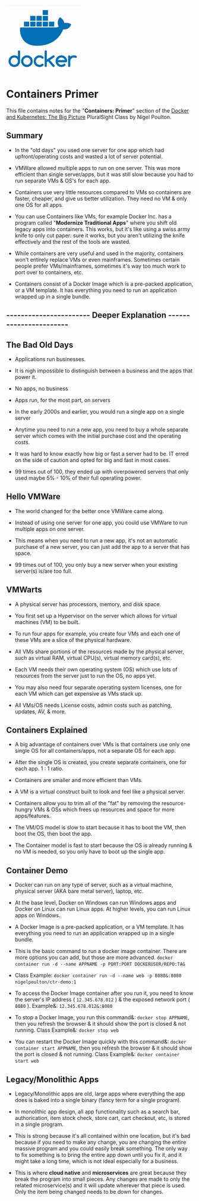 ![Docker Logo](/images/docker/docker-logo.png)

# Containers Primer

This file contains notes for the "**Containers: Primer**" section of the [Docker and Kubernetes: The Big Picture](https://app.pluralsight.com/library/courses/docker-kubernetes-big-picture/table-of-contents) PluralSight Class by Nigel Poulton.

## Summary

- In the "old days" you used one server for one app which had upfront/operating costs and wasted a lot of server potential.

- VMWare allowed multiple apps to run on one server. This was more efficient than single server/apps, but it was still slow because you had to run separate VMs & OS's for each app.

- Containers use very little resources compared to VMs so containers are faster, cheaper, and give us better utilization. They need no VM & only one OS for all apps.

- You can use Containers like VMs, for example Docker Inc. has a program called "**Modernize Traditional Apps**" where you shift old legacy apps into containers. This works, but it's like using a swiss army knife to only cut paper: sure it works, but you aren't utilizing the knife effectively and the rest of the tools are wasted.

- While containers are very useful and used in the majority, containers won't entirely replace VMs or even mainframes. Sometimes certain people prefer VMs/mainframes, sometimes it's way too much work to port over to containers, etc.

- Containers consist of a Docker Image which is a pre-packed application, or a VM template. It has everything you need to run an application wrapped up in a single bundle.

## ----------------------- Deeper Explanation -----------------------

## The Bad Old Days

- Applications run businesses.

- It is nigh impossible to distinguish between a business and the apps that power it.

- No apps, no business

- Apps run, for the most part, on servers

- In the early 2000s and earlier, you would run a single app on a single server

- Anytime you need to run a new app, you need to buy a whole separate server which comes with the initial purchase cost and the operating costs.

- It was hard to know exactly how big or fast a server had to be. IT erred on the side of caution and opted for big and fast in most cases.

- 99 times out of 100, they ended up with overpowered servers that only used maybe 5% - 10% of their full operating power.

## Hello VMWare

- The world changed for the better once VMWare came along.

- Instead of using one server for one app, you could use VMWare to run multiple apps on one server.

- This means when you need to run a new app, it's not an automatic purchase of a new server, you can just add the app to a server that has space.

- 99 times out of 100, you only buy a new server when your existing server(s) is/are too full.

## VMWarts

- A physical server has processors, memory, and disk space.

- You first set up a Hypervisor on the server which allows for virtual machines (VM) to be built.

- To run four apps for example, you create four VMs and each one of these VMs are a slice of the physical hardware.

- All VMs share portions of the resources made by the physical server, such as virtual RAM, virtual CPU(s), virtual memory card(s), etc.

- Each VM needs their own operating system (OS) which use lots of resources from the server just to run the OS, no apps yet.

- You may also need four separate operating system licenses, one for each VM which can get expensive as VMs stack up.

- All VMs/OS needs License costs, admin costs such as patching, updates, AV, & more.

## Containers Explained

- A big advantage of containers over VMs is that containers use only one single OS for all containers/apps, not a separate OS for each app.

- After the single OS is created, you create separate containers, one for each app. 1 : 1 ratio.

- Containers are smaller and more efficient than VMs.

- A VM is a virtual construct built to look and feel like a physical server.

- Containers allow you to trim all of the "fat" by removing the resource-hungry VMs & OSs which frees up resources and space for more apps/features.

- The VM/OS model is slow to start because it has to boot the VM, then boot the OS, then boot the app.

- The Container model is fast to start because the OS is already running & no VM is needed, so you only have to boot up the single app.

## Container Demo

- Docker can run on any type of server, such as a virtual machine, physical server (AKA bare metal server), laptop, etc.

- At the base level, Docker on Windows can run Windows apps and Docker on Linux can run Linux apps. At higher levels, you can run Linux apps on Windows.

- A Docker Image is a pre-packed application, or a VM template. It has everything you need to run an application wrapped up in a single bundle.

- This is the basic command to run a docker image container. There are more options you can add, but those are more advanced. `docker container run -d --name APPNAME -p PORT:PORT DOCKERUSER/REPO:TAG`

- Class Example: `docker container run -d --name web -p 8080&:8080 nigelpoulton/ctr-demo:1`

- To access the Docker Image container after you run it, you need to know the server's IP address ( `12.345.678.012` ) & the exposed network port ( `8080` ). Example&: `12.345.678.012&:8080`

- To stop a Docker Image, you run this command&: `docker stop APPNAME`, then you refresh the browser & it should show the port is closed & not running. Class Example&: `docker stop web`

- You can restart the Docker Image quickly with this command&: `docker container start APPNAME`, then you refresh the browser & it should show the port is closed & not running. Class Example&: `docker container start web`

## Legacy/Monolithic Apps

- Legacy/Monolithic apps are old, large apps where everything the app does is baked into a single binary (fancy term for a single program).

- In monolithic app design, all app functionality such as a search bar, authorication, item stock check, store cart, cart checkout, etc, is stored in a single program.

- This is strong because it's all contained within one location, but it's bad because if you need to make any change, you are changing the entire massive program and you could easily break something. The only way to fix something is to bring the entire app down until you fix it, and it might take a long time, which is not ideal especially for a business.

- This is where **cloud native** and **microservices** are great because they break the program into small pieces. Any changes are made to only the related microservice(s) and it will update wherever that piece is used. Only the item being changed needs to be down for changes.
